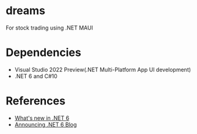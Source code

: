 # dreams
For stock trading using .NET MAUI

# Dependencies
- Visual Studio 2022 Preview(.NET Multi-Platform App UI development)
- .NET 6 and C#10

# References
- [What's new in .NET 6](https://docs.microsoft.com/en-us/dotnet/core/whats-new/dotnet-6)
- [Announcing .NET 6 Blog](https://devblogs.microsoft.com/dotnet/announcing-net-6/)
